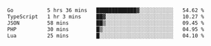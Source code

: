 <!--START_SECTION:waka-->

```txt
Go           5 hrs 36 mins   █████████████▓░░░░░░░░░░░   54.62 %
TypeScript   1 hr 3 mins     ██▓░░░░░░░░░░░░░░░░░░░░░░   10.27 %
JSON         58 mins         ██▒░░░░░░░░░░░░░░░░░░░░░░   09.45 %
PHP          30 mins         █▒░░░░░░░░░░░░░░░░░░░░░░░   04.95 %
Lua          25 mins         █░░░░░░░░░░░░░░░░░░░░░░░░   04.10 %
```

<!--END_SECTION:waka-->
